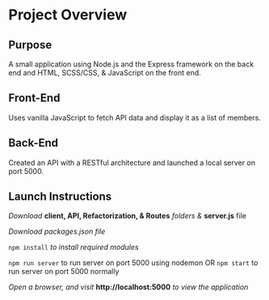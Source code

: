 # Project Overview

## Purpose

A small application using Node.js and the Express framework on the back end and HTML, SCSS/CSS, & JavaScript on the front end.

## Front-End

Uses vanilla JavaScript to fetch API data and display it as a list of members.

## Back-End

Created an API with a RESTful architecture and launched a local server on port 5000.

## Launch Instructions

_Download_ __client, API, Refactorization, & Routes__ _folders &_ __server.js__ file 

_Download packages.json file_

`npm install` _to install required modules_

`npm run server` to run server on port 5000 using nodemon
OR
`npm start` to run server on port 5000 normally

_Open a browser, and visit_ __http://localhost:5000__ _to view the application_
